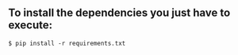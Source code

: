 ## To install the dependencies you just have to execute:

~~~
$ pip install -r requirements.txt
~~~
